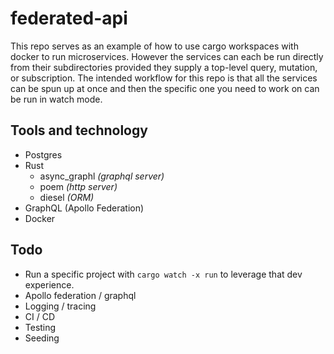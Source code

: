 # federated-api

This repo serves as an example of how to use cargo workspaces with docker to run microservices. However the services can each be run directly from their subdirectories provided they supply a top-level query, mutation, or subscription. The intended workflow for this repo is that all the services can be spun up at once and then the specific one you need to work on can be run in watch mode.

## Tools and technology
- Postgres
- Rust
  - async_graphl _(graphql server)_
  - poem _(http server)_
  - diesel _(ORM)_
- GraphQL (Apollo Federation)
- Docker

## Todo
- Run a specific project with `cargo watch -x run` to leverage that dev experience.
- Apollo federation / graphql
- Logging / tracing
- CI / CD
- Testing
- Seeding
